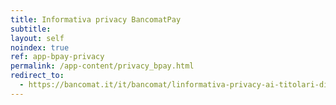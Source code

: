 ```yaml
---
title: Informativa privacy BancomatPay
subtitle:
layout: self
noindex: true
ref: app-bpay-privacy
permalink: /app-content/privacy_bpay.html
redirect_to:
  - https://bancomat.it/it/bancomat/linformativa-privacy-ai-titolari-di-carte
---
```

